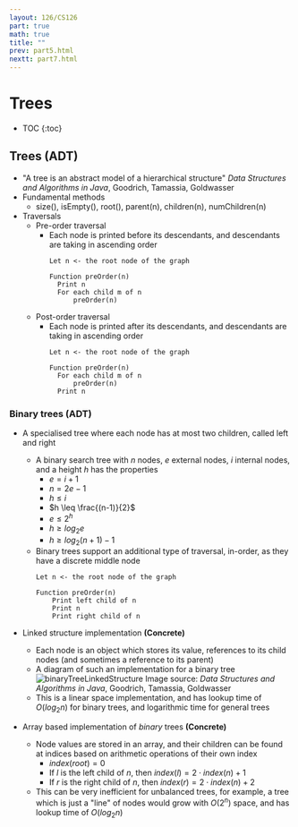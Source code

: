 ```yaml
---
layout: 126/CS126
part: true
math: true
title: ""
prev: part5.html
nextt: part7.html
---
```


# Trees

* TOC
{:toc}

## Trees (ADT)
- "A tree is an abstract model of a hierarchical structure" *Data Structures and Algorithms in Java*, Goodrich, Tamassia, Goldwasser
- Fundamental methods
  - size(), isEmpty(), root(), parent(n), children(n), numChildren(n)
- Traversals
  - Pre-order traversal
    - Each node is printed before its descendants, and descendants are taking in ascending order
      ```
      Let n <- the root node of the graph
      
      Function preOrder(n)
      	Print n
      	For each child m of n
      		preOrder(n)
      ```
  - Post-order traversal
    - Each node is printed after its descendants, and descendants are taking in ascending order
      ```
      Let n <- the root node of the graph
      
      Function preOrder(n)
      	For each child m of n
      		preOrder(n)
      	Print n
      ```
      

### Binary trees (ADT)
- A specialised tree where each node has at most two children, called left and right
  - A binary search tree with $n$ nodes, $e$ external nodes, $i$ internal nodes, and a height $h$ has the properties
    - $e = i + 1$
    - $n = 2e - 1$
    - $h \leq i$
    - $h \leq \frac{(n-1)}{2}$
    - $e \leq 2^h$
    - $h \geq log_2 e$
    - $h \geq log_2 (n+1) - 1$
  - Binary trees support an additional type of traversal, in-order, as they have a discrete middle node
    ```
    Let n <- the root node of the graph
    
    Function preOrder(n)
    	Print left child of n
    	Print n
    	Print right child of n
    ```
- Linked structure implementation **(Concrete)**
  - Each node is an object which stores its value, references to its child nodes (and sometimes a reference to its parent)
  - A diagram of such an implementation for a binary tree
    ![binaryTreeLinkedStructure](C:\Users\egood\Desktop\dcs-notes.github.io\cs126\images\binaryTreeLinkedStructure.png)
    Image source: *Data Structures and Algorithms in Java*, Goodrich, Tamassia, Goldwasser
  - This is a linear space implementation, and has lookup time of $O(log_2n)$ for binary trees, and logarithmic time for general trees

- Array based implementation of *binary* trees **(Concrete)**
  - Node values are stored in an array, and their children can be found at indices based on arithmetic operations of their own index
    - $index(root) = 0$
    - If $l$ is the left child of $n$, then $index(l) = 2 \cdot index(n) + 1$
    - If $r$ is the right child of $n$, then $index(r) = 2 \cdot index(n) + 2$
  - This can be very inefficient for unbalanced trees, for example, a tree which is just a "line" of nodes would grow with $O(2^n)$ space, and has lookup time of $O(log_2n)$ 
